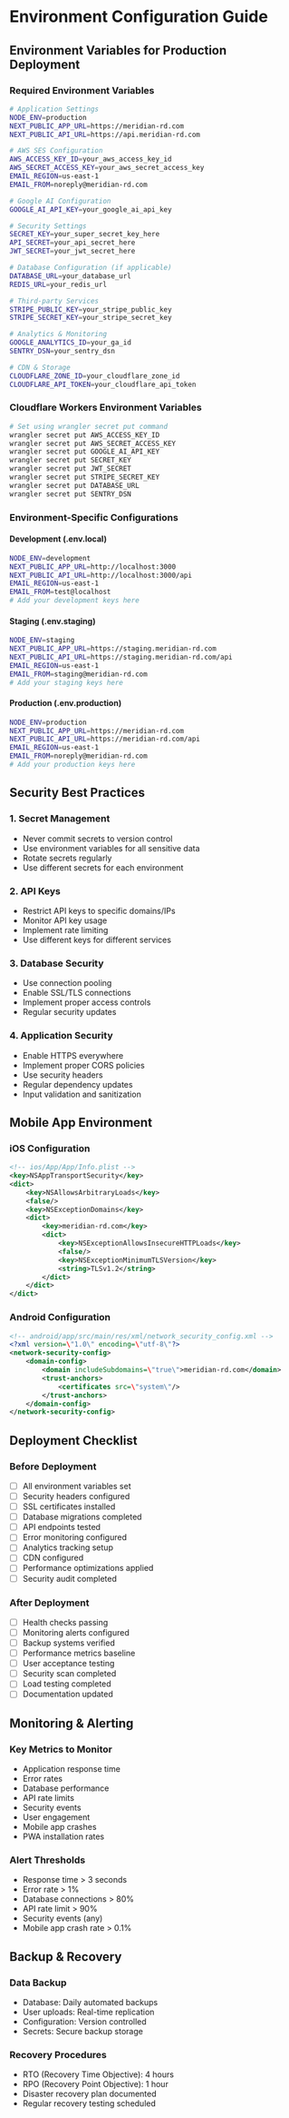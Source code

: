 # Environment Configuration Guide

## Environment Variables for Production Deployment

### Required Environment Variables

```bash
# Application Settings
NODE_ENV=production
NEXT_PUBLIC_APP_URL=https://meridian-rd.com
NEXT_PUBLIC_API_URL=https://api.meridian-rd.com

# AWS SES Configuration
AWS_ACCESS_KEY_ID=your_aws_access_key_id
AWS_SECRET_ACCESS_KEY=your_aws_secret_access_key
EMAIL_REGION=us-east-1
EMAIL_FROM=noreply@meridian-rd.com

# Google AI Configuration
GOOGLE_AI_API_KEY=your_google_ai_api_key

# Security Settings
SECRET_KEY=your_super_secret_key_here
API_SECRET=your_api_secret_here
JWT_SECRET=your_jwt_secret_here

# Database Configuration (if applicable)
DATABASE_URL=your_database_url
REDIS_URL=your_redis_url

# Third-party Services
STRIPE_PUBLIC_KEY=your_stripe_public_key
STRIPE_SECRET_KEY=your_stripe_secret_key

# Analytics & Monitoring
GOOGLE_ANALYTICS_ID=your_ga_id
SENTRY_DSN=your_sentry_dsn

# CDN & Storage
CLOUDFLARE_ZONE_ID=your_cloudflare_zone_id
CLOUDFLARE_API_TOKEN=your_cloudflare_api_token
```

### Cloudflare Workers Environment Variables

```bash
# Set using wrangler secret put command
wrangler secret put AWS_ACCESS_KEY_ID
wrangler secret put AWS_SECRET_ACCESS_KEY
wrangler secret put GOOGLE_AI_API_KEY
wrangler secret put SECRET_KEY
wrangler secret put JWT_SECRET
wrangler secret put STRIPE_SECRET_KEY
wrangler secret put DATABASE_URL
wrangler secret put SENTRY_DSN
```

### Environment-Specific Configurations

#### Development (.env.local)
```bash
NODE_ENV=development
NEXT_PUBLIC_APP_URL=http://localhost:3000
NEXT_PUBLIC_API_URL=http://localhost:3000/api
EMAIL_REGION=us-east-1
EMAIL_FROM=test@localhost
# Add your development keys here
```

#### Staging (.env.staging)
```bash
NODE_ENV=staging
NEXT_PUBLIC_APP_URL=https://staging.meridian-rd.com
NEXT_PUBLIC_API_URL=https://staging.meridian-rd.com/api
EMAIL_REGION=us-east-1
EMAIL_FROM=staging@meridian-rd.com
# Add your staging keys here
```

#### Production (.env.production)
```bash
NODE_ENV=production
NEXT_PUBLIC_APP_URL=https://meridian-rd.com
NEXT_PUBLIC_API_URL=https://meridian-rd.com/api
EMAIL_REGION=us-east-1
EMAIL_FROM=noreply@meridian-rd.com
# Add your production keys here
```

## Security Best Practices

### 1. Secret Management
- Never commit secrets to version control
- Use environment variables for all sensitive data
- Rotate secrets regularly
- Use different secrets for each environment

### 2. API Keys
- Restrict API keys to specific domains/IPs
- Monitor API key usage
- Implement rate limiting
- Use different keys for different services

### 3. Database Security
- Use connection pooling
- Enable SSL/TLS connections
- Implement proper access controls
- Regular security updates

### 4. Application Security
- Enable HTTPS everywhere
- Implement proper CORS policies
- Use security headers
- Regular dependency updates
- Input validation and sanitization

## Mobile App Environment

### iOS Configuration
```xml
<!-- ios/App/App/Info.plist -->
<key>NSAppTransportSecurity</key>
<dict>
    <key>NSAllowsArbitraryLoads</key>
    <false/>
    <key>NSExceptionDomains</key>
    <dict>
        <key>meridian-rd.com</key>
        <dict>
            <key>NSExceptionAllowsInsecureHTTPLoads</key>
            <false/>
            <key>NSExceptionMinimumTLSVersion</key>
            <string>TLSv1.2</string>
        </dict>
    </dict>
</dict>
```

### Android Configuration
```xml
<!-- android/app/src/main/res/xml/network_security_config.xml -->
<?xml version=\"1.0\" encoding=\"utf-8\"?>
<network-security-config>
    <domain-config>
        <domain includeSubdomains=\"true\">meridian-rd.com</domain>
        <trust-anchors>
            <certificates src=\"system\"/>
        </trust-anchors>
    </domain-config>
</network-security-config>
```

## Deployment Checklist

### Before Deployment
- [ ] All environment variables set
- [ ] Security headers configured
- [ ] SSL certificates installed
- [ ] Database migrations completed
- [ ] API endpoints tested
- [ ] Error monitoring configured
- [ ] Analytics tracking setup
- [ ] CDN configured
- [ ] Performance optimizations applied
- [ ] Security audit completed

### After Deployment
- [ ] Health checks passing
- [ ] Monitoring alerts configured
- [ ] Backup systems verified
- [ ] Performance metrics baseline
- [ ] User acceptance testing
- [ ] Security scan completed
- [ ] Load testing completed
- [ ] Documentation updated

## Monitoring & Alerting

### Key Metrics to Monitor
- Application response time
- Error rates
- Database performance
- API rate limits
- Security events
- User engagement
- Mobile app crashes
- PWA installation rates

### Alert Thresholds
- Response time > 3 seconds
- Error rate > 1%
- Database connections > 80%
- API rate limit > 90%
- Security events (any)
- Mobile app crash rate > 0.1%

## Backup & Recovery

### Data Backup
- Database: Daily automated backups
- User uploads: Real-time replication
- Configuration: Version controlled
- Secrets: Secure backup storage

### Recovery Procedures
- RTO (Recovery Time Objective): 4 hours
- RPO (Recovery Point Objective): 1 hour
- Disaster recovery plan documented
- Regular recovery testing scheduled